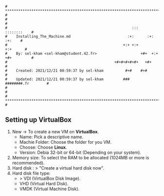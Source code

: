 ```
# **************************************************************************** #
#                                                                              #
#                                                         :::      ::::::::    #
#    Installing_The_Machine.md                          :+:      :+:    :+:    #
#                                                     +:+ +:+         +:+      #
#    By: sel-kham <sel-kham@student.42.fr>                    +#+  +:+       +#+         #
#                                                 +#+#+#+#+#+   +#+            #
#    Created: 2021/12/21 00:59:37 by sel-kham          #+#    #+#              #
#    Updated: 2021/12/21 00:59:37 by sel-kham         ###   ########.fr        #
#                                                                              #
# **************************************************************************** #
```
## Setting up VirtualBox

1. New -> To create a  new VM on **VirtualBox**.
    - Name: Pick a descriptive name.
    - Machie Folder: Choose the folder for you VM.
    - Choose: Choose **Linux**.
    - Version: Debia 32-bit or 64-bit (Depending on your system).
2. Memory size: To select the RAM to be allocated (1024MB or more is recommended).
3. Hard disk : > "Create a virtual hard disk now".
4. Hard disk file type:
    - \> VDI (VirtualBox Disk Image).
    -   VHD (Virtual Hard Disk).
    -   VMDK (Virtual Machine Disk).